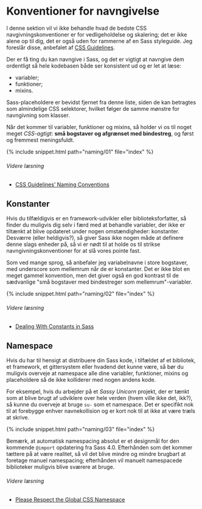 
# Konventioner for navngivelse

I denne sektion vil vi ikke behandle hvad de bedste CSS navgivningskonventioner er for vedligeholdelse og skalering; det er ikke alene op til dig, det er også uden for rammerne af en Sass styleguide. Jeg foreslår disse, anbefalet af [CSS Guidelines](http://cssguidelin.es/#naming-conventions).

Der er få ting du kan navngive i Sass, og det er vigtigt at navngive dem ordentligt så hele kodebasen både ser konsistent ud og er let at læse:

* variabler;
* funktioner;
* mixins.

Sass-placeholdere er bevidst fjernet fra denne liste, siden de kan betragtes som almindelige CSS selektorer, hvilket følger de samme mønstre for navngivning som klasser.

Når det kommer til variabler, funktioner og mixins, så holder vi os til noget meget *CSS-agtigt*: **små bogstaver og afgrænset med bindestreg**, og først og fremmest meningsfuldt.

{% include snippet.html path="naming/01" file="index" %}

###### Videre læsning

* [CSS Guidelines’ Naming Conventions](http://cssguidelin.es/#naming-conventions)

## Konstanter

Hvis du tilfældigvis er en framework-udvikler eller biblioteksforfatter, så finder du muligvis dig selv i færd med at behandle variabler, der ikke er tiltænkt at blive opdateret under nogen omstændigheder: konstanter. Desværre (eller heldigvis?), så giver Sass ikke nogen måde at definere denne slags enheder på, så vi er nødt til at holde os til strikse navngivningskonventioner for at slå vores pointe fast.

Som ved mange sprog, så anbefaler jeg variabelnavne i store bogstaver, med underscore som mellemrum når de er konstanter. Det er ikke blot en meget gammel konvention, men det giver også en god kontrast til de sædvanlige "små bogstaver med bindestreger som mellemrum"-variabler.

{% include snippet.html path="naming/02" file="index" %}

###### Videre læsning

* [Dealing With Constants in Sass](http://www.sitepoint.com/dealing-constants-sass/)

## Namespace

Hvis du har til hensigt at distribuere din Sass kode, i tilfældet af et bibliotek, et framework, et gittersystem eller hvadend det kunne være, så bør du muligvis overveje at namespace alle dine variabler, funktioner, mixins og placeholdere så de ikke kolliderer med nogen andens kode.

For eksempel, hvis du arbejder på et *Sassy Unicorn* projekt, der er tænkt som at blive brugt af udviklere over hele verden (hvem ville ikke det, ikk?), så kunne du overveje at bruge `su-` som et namespace. Det er specifikt nok til at forebygge enhver navnekollision og er kort nok til at ikke at være træls at skrive.

{% include snippet.html path="naming/03" file="index" %}

<div class="note">
  <p>Bemærk, at automatisk namespacing absolut er et designmål for den kommende <code>@import</code> opdatering fra Sass 4.0. Efterhånden som det kommer tættere på at være realitet, så vil det blive mindre og mindre brugbart at foretage manuel namespacing; efterhånden vil manuelt namespacede biblioteker muligvis blive sværere at bruge.</p>
</div>

###### Videre læsning

* [Please Respect the Global CSS Namespace](http://blog.kaelig.fr/post/44554267597/please-respect-the-global-css-namespace)

